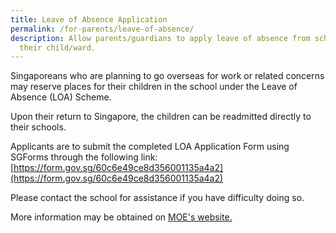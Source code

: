 ```yaml
---
title: Leave of Absence Application
permalink: /for-parents/leave-of-absence/
description: Allow parents/guardians to apply leave of absence from school for
  their child/ward.
---
```

Singaporeans who are planning to go overseas for work or related concerns may reserve places for their children in the school under the Leave of Absence (LOA) Scheme.

Upon their return to Singapore, the children can be readmitted directly to their schools.

Applicants are to submit the completed LOA Application Form using SGForms through the following link:
    [https://form.gov.sg/60c6e49ce8d356001135a4a2](https://form.gov.sg/60c6e49ce8d356001135a4a2)
		
Please contact the school for assistance if you have difficulty doing so.

More information may be obtained on [MOE's website.](https://www.moe.gov.sg/returning-singaporeans)